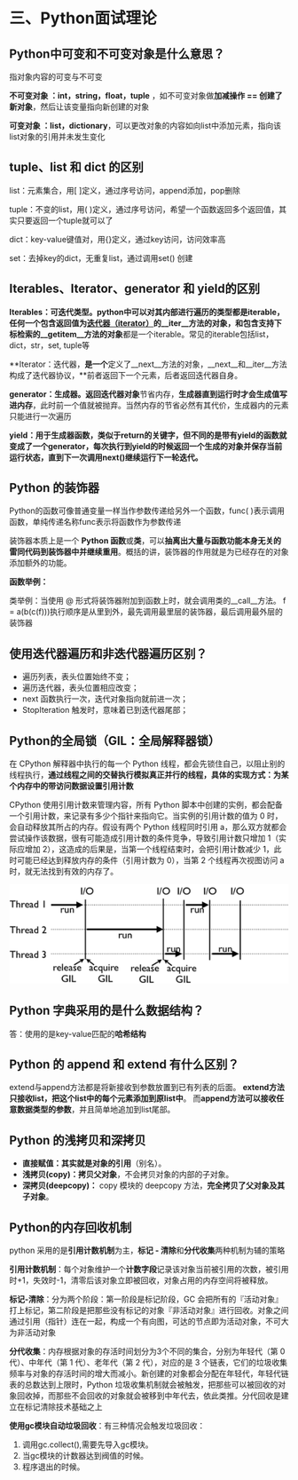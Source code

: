 # 三、Python面试理论

## Python中可变和不可变对象是什么意思？

指对象内容的可变与不可变

**不可变对象 ：int，string，float，tuple** ，如不可变对象做**加减操作 == 创建了新对象**，然后让该变量指向新创建的对象

**可变对象 ：list，dictionary**，可以更改对象的内容如向list中添加元素，指向该list对象的引用并未发生变化

## tuple、list 和 dict 的区别

list：元素集合，用[ ]定义，通过序号访问，append添加，pop删除

tuple：不变的list，用( )定义，通过序号访问，希望一个函数返回多个返回值，其实只要返回一个tuple就可以了

dict：key-value键值对，用{}定义，通过key访问，访问效率高

set：去掉key的dict，无重复list，通过调用set() 创建

## Iterables、Iterator、generator 和 yield的区别

**Iterables：可迭代类型。**python中可以对其内部进行遍历的类型都是iterable，任何一个**包含返回值为**[**迭代器（iterator）**](https://blog.csdn.net/DooDia/article/details/122667865?spm=1001.2101.3001.6650.6&utm_medium=distribute.pc_relevant.none-task-blog-2%7Edefault%7EBlogCommendFromBaidu%7ERate-6-122667865-blog-97694985.pc_relevant_aa&depth_1-utm_source=distribute.pc_relevant.none-task-blog-2%7Edefault%7EBlogCommendFromBaidu%7ERate-6-122667865-blog-97694985.pc_relevant_aa&utm_relevant_index=7#iterator)**的__iter__方法的对象，和包含支持下标检索的__getitem__方法的对象**都是一个iterable。常见的iterable包括list，dict，str，set, tuple等

**Iterator：迭代器，**是一个**定义了__next__方法的对象，__next__和__iter__方法构成了迭代器协议，**前者返回下一个元素，后者返回迭代器自身。

**generator：生成器。返回迭代器对象**节省内存，**生成器直到运行时才会生成值写进内存**，此时前一个值就被抛弃。当然内存的节省必然有其代价，生成器内的元素只能进行一次遍历

**yield：用于生成器函数，**类似于return的关键字，但不同的是**带有yield的函数就变成了一个generator，每次执行到yield的时候返回一个生成的对象并保存当前运行状态，直到下一次调用next()继续运行下一轮迭代。**

## Python 的装饰器

Python的函数可像普通变量一样当作参数传递给另外一个函数，func( )表示调用函数，单纯传递名称func表示将函数作为参数传递

装饰器本质上是一个 **Python 函数**或**类**，可以**抽离出大量与函数功能本身无关的雷同代码到装饰器中并继续重用**。概括的讲，装饰器的作用就是为已经存在的对象添加额外的功能。

**函数举例：**

类举例：当使用 @ 形式将装饰器附加到函数上时，就会调用类的__call__方法。
f = a(b(c(f)))执行顺序是从里到外，最先调用最里层的装饰器，最后调用最外层的装饰器

## 使用迭代器遍历和非迭代器遍历区别？

-   遍历列表，表头位置始终不变；
-   遍历迭代器，表头位置相应改变；
-   next 函数执行一次，迭代对象指向就前进一次；
-   StopIteration 触发时，意味着已到迭代器尾部；

## Python的全局锁（GIL：全局解释器锁）

在 CPython 解释器中执行的每一个 Python 线程，都会先锁住自己，以阻止别的线程执行，**通过线程之间的交替执行模拟真正并行的线程，具体的实现方式：为某个内存中的带访问数据设置引用计数**

CPython 使用引用计数来管理内容，所有 Python 脚本中创建的实例，都会配备一个引用计数，来记录有多少个指针来指向它。当实例的引用计数的值为 0 时，会自动释放其所占的内存。假设有两个 Python 线程同时引用 a，那么双方就都会尝试操作该数据，很有可能造成引用计数的条件竞争，导致引用计数只增加 1（实际应增加 2），这造成的后果是，当第一个线程结束时，会把引用计数减少 1，此时可能已经达到释放内存的条件（引用计数为 0），当第 2 个线程再次视图访问 a 时，就无法找到有效的内存了。

![descript](media/df0c2cc7b57c360cfc4e9c85dc2fe57b.png)

## Python 字典采用的是什么数据结构？

答：使用的是key-value匹配的**哈希结构**

## Python 的 append 和 extend 有什么区别？

extend与append方法都是将新接收到参数放置到已有列表的后面。 **extend方法只接收list，把这个list中的每个元素添加到原list中**。 而**append方法可以接收任意数据类型的参数**，并且简单地追加到list尾部。

## Python 的浅拷贝和深拷贝

-   **直接赋值：**其实就是**对象的引用**（别名）。
-   **浅拷贝(copy)：拷贝父对象**，不会拷贝对象的内部的子对象。
-   **深拷贝(deepcopy)：** copy 模块的 deepcopy 方法，**完全拷贝了父对象及其子对象**。

## Python的内存回收机制

python 采用的是**引用计数机制**为主，**标记 - 清除**和**分代收集**两种机制为辅的策略

**引用计数机制**：每个对象维护一个**计数字段**记录该对象当前被引用的次数，被引用时+1，失效时-1，清零后该对象立即被回收，对象占用的内存空间将被释放。

**标记-清除**：分为两个阶段：第一阶段是标记阶段，GC 会把所有的『活动对象』打上标记，第二阶段是把那些没有标记的对象『非活动对象』进行回收。对象之间通过引用（指针）连在一起，构成一个有向图，可达的节点即为活动对象，不可大为非活动对象

**分代收集**：内存根据对象的存活时间划分为3个不同的集合，分别为年轻代（第 0 代）、中年代（第 1 代）、老年代（第 2 代），对应的是 3 个链表，它们的垃圾收集频率与对象的存活时间的增大而减小。新创建的对象都会分配在年轻代，年轻代链表的总数达到上限时，Python 垃圾收集机制就会被触发，把那些可以被回收的对象回收掉，而那些不会回收的对象就会被移到中年代去，依此类推。分代回收是建立在标记清除技术基础之上

**使用gc模块自动垃圾回收**：有三种情况会触发垃圾回收：

1.  调用gc.collect(),需要先导入gc模块。
2.  当gc模块的计数器达到阀值的时候。
3.  程序退出的时候。